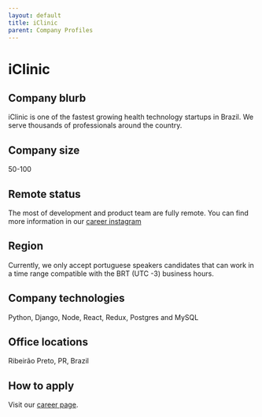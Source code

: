 ```yaml
---
layout: default
title: iClinic
parent: Company Profiles
---
```


# iClinic

## Company blurb

iClinic is one of the fastest growing health technology startups in Brazil. We serve thousands of professionals around the country. 

## Company size

50-100

## Remote status

The most of development and product team are fully remote. You can find more information in our [career instagram](https://www.instagram.com/carreirasiclinic/?hl=en)

## Region

Currently, we only accept portuguese speakers candidates that can work in a time range compatible with the BRT (UTC -3) business hours.

## Company technologies

Python, Django, Node, React, Redux, Postgres and MySQL

## Office locations

Ribeirão Preto, PR, Brazil

## How to apply

Visit our [career page](https://vagas.iclinic.com.br/).
